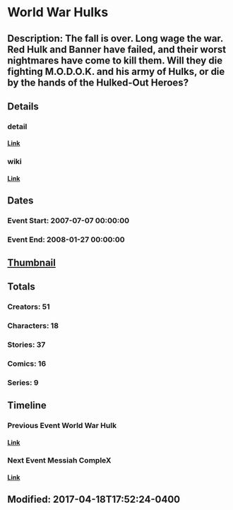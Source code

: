# World War Hulks
## Description: The fall is over. Long wage the war. Red Hulk and Banner have failed, and their worst nightmares have come to kill them. Will they die fighting M.O.D.O.K. and his army of Hulks, or die by the hands of the Hulked-Out Heroes?
## Details
### detail
#### [Link](http://marvel.com/comics/events/60/world_war_hulks?utm_campaign=apiRef&utm_source=225578a89fc76f3d20fbffda5d17a88d)
### wiki
#### [Link](http://marvel.com/universe/World_War_Hulks?utm_campaign=apiRef&utm_source=225578a89fc76f3d20fbffda5d17a88d)
## Dates
### Event Start: 2007-07-07 00:00:00
### Event End: 2008-01-27 00:00:00
## [Thumbnail](http://i.annihil.us/u/prod/marvel/i/mg/7/50/51c9d9d98751c.jpg)
## Totals
### Creators: 51
### Characters: 18
### Stories: 37
### Comics: 16
### Series: 9
## Timeline
### Previous Event World War Hulk
#### [Link](http://gateway.marvel.com/v1/public/events/277)
### Next Event Messiah CompleX
#### [Link](http://gateway.marvel.com/v1/public/events/299)
## Modified: 2017-04-18T17:52:24-0400